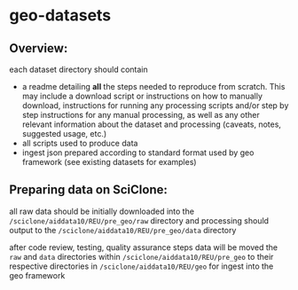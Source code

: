 # geo-datasets


## Overview:

each dataset directory should contain

- a readme detailing **all** the steps needed to reproduce from scratch. This may include a download script or instructions on how to manually download, instructions for running any processing scripts and/or step by step instructions for any manual processing, as well as any other relevant information about the dataset and processing (caveats, notes, suggested usage, etc.)
- all scripts used to produce data
- ingest json prepared according to standard format used by geo framework (see existing datasets for examples)


## Preparing data on SciClone:

all raw data should be initially downloaded into the `/sciclone/aiddata10/REU/pre_geo/raw` directory and processing should output to the `/sciclone/aiddata10/REU/pre_geo/data` directory

after code review, testing, quality assurance steps data will be moved the `raw` and `data` directories within `/sciclone/aiddata10/REU/pre_geo` to their respective directories in `/sciclone/aiddata10/REU/geo` for ingest into the geo framework
